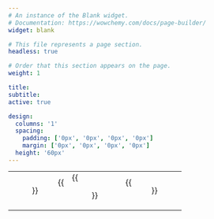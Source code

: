 ```yaml
---
# An instance of the Blank widget.
# Documentation: https://wowchemy.com/docs/page-builder/
widget: blank

# This file represents a page section.
headless: true

# Order that this section appears on the page.
weight: 1

title:
subtitle:
active: true

design:
  columns: '1'
  spacing:
    padding: ['0px', '0px', '0px', '0px']
    margin: ['0px', '0px', '0px', '0px']
  height: '60px'
---
```

<table  cellpadding="5" style="margin:auto">
	<tbody>
		<tr class="text-align:left">
			<td class="text-align:center">{{<figure src="princeton_logo.png" height="50" alt="princeton logo" style="float:left" >}}</td>
			<td class="text-align:center">
{{<figure src="kingsbury_lab_logo.png" height="50" alt="kingsbury lab logo" style="float:center">}}</td>
			<td class="text-align:right">{{<figure src="andlinger_logo.png" height="50" alt="andlinger center logo" style="float:right" >}}</td>
		</tr>
	</tbody>
</table>




